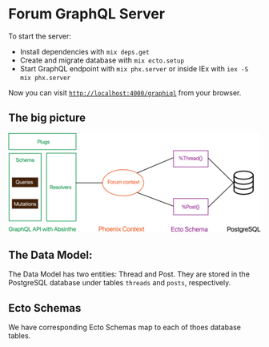 # Forum GraphQL Server

To start the server:

  * Install dependencies with `mix deps.get`
  * Create and migrate database with `mix ecto.setup`
  * Start GraphQL endpoint with `mix phx.server` or inside IEx with `iex -S mix phx.server`

Now you can visit [`http://localhost:4000/graphiql`](http://localhost:4000/graphiql) from your browser.


## The big picture

  ![App design](app_overview.png)

## The Data Model:

The Data Model has two entities: Thread and Post. They are stored in the
PostgreSQL database under tables `threads` and `posts`, respectively.

## Ecto Schemas

We have corresponding Ecto Schemas map to each of thoes database tables.
